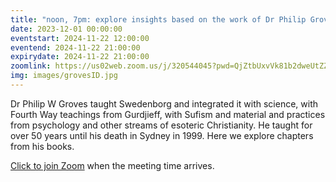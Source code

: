 ```yaml
---
title: "noon, 7pm: explore insights based on the work of Dr Philip Groves"
date: 2023-12-01 00:00:00
eventstart: 2024-11-22 12:00:00
eventend: 2024-11-22 21:00:00
expirydate: 2024-11-22 21:00:00
zoomlink: https://us02web.zoom.us/j/320544045?pwd=QjZtbUxvVk81b2dweUtZZTE3ZE9IZz09
img: images/grovesID.jpg
---
```


Dr Philip W Groves taught Swedenborg and integrated it with science, with Fourth Way teachings from Gurdjieff, with Sufism and material and practices from psychology and other streams of esoteric Christianity. He taught for over 50 years until his death in Sydney in 1999. Here we explore chapters from his books.

[Click to join Zoom](https://us02web.zoom.us/j/320544045?pwd=QjZtbUxvVk81b2dweUtZZTE3ZE9IZz09) when the meeting time arrives.